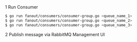 1 Run Consumer

```sh
$ go run fanout/consumers/consumer-group.go <queue_name_1>
$ go run fanout/consumers/consumer-group.go <queue_name_2>
$ go run fanout/consumers/consumer-group.go <queue_name_3>
```

2 Publish message via RabbitMQ Management UI